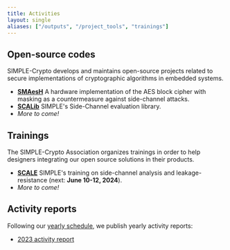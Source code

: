 ```yaml
---
title: Activities
layout: single
aliases: ["/outputs", "/project_tools", "trainings"]
---
```


## Open-source codes

SIMPLE-Crypto develops and maintains open-source projects related to secure
implementations of cryptographic algorithms in embedded systems.

* [**SMAesH**](/activities/smaesh) A hardware implementation of the AES block cipher with masking as a countermeasure against side-channel attacks.
* [**SCALib**](/activities/scalib) SIMPLE's Side-Channel evaluation library.
* *More to come!* 

## Trainings

The SIMPLE-Crypto Association organizes trainings in order to help
designers integrating our open source solutions in their products.

* [**SCALE**](/activities/scale) SIMPLE's training on side-channel analysis and leakage-resistance (next: **June 10-12, 2024**).
* *More to come!*

## Activity reports

Following our [yearly schedule](/about/organization), we publish yearly activity reports:
- [2023 activity report](/pdfs/SIMPLE_report_2023_v3.pdf)

<!--
The SIMPLE-Crypto Association will organize both general and specialized trainings in order to help
designers integrating our open source solutions in their products.

**Side-channel analysis and leakage-resistance.** This yearly training
covers the foundations of side-channel analysis, countermeasures and leakage-resistance.
Its focus is on understanding the general principles behind the attacks
and solutions to prevent them. The training is combined with hands on sessions 
based on toy implementations of standard algorithms.

**Using SCALib to evaluate the SIMPLE-Crypto implementations** This more specialized 
training is aimed at designers willing to integrate side-channel resistant
SIMPLE-Crypto implementations in their products. Since such integration may modify the leakage behavior
of our stand-alone codes, the training aims at helping designers re-assessing our implementations
after integration.

-->


<!--
* <strong><em>LR-BC.</em></strong> Leakage-resistant modes of operation are aimed to 
offer security against side-channel analysis while limiting the need of implementation-level
countermeasures. LR-BC is an example of such modes that
leverages the AES co-processor that many 32-bit microcontrollers currently embed.
It limits the number of side-channel traces that an adversary can observe both during
initialization/finalization (thanks to a leakage-resilient PRF) and during the bulk
computation (thanks to a leakage-resilient PRG). The publication on which this design
relies is available [here](https://tches.iacr.org/index.php/TCHES/article/view/8988/){:target="_blank"}.
-->
